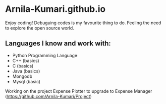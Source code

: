 # Arnila-Kumari.github.io
Enjoy coding! Debuguing codes is my favourite thing to do. Feeling the need to explore the open source world. 
## Languages I know and work with:
* Python Programming Language
* C++ (basics)
* C (basics)
* Java (basics)
* Mongodb 
* Mysql (basic)

Working on the project Expense Plotter to upgrade to Expense Manager
(https://github.com/Arnila-Kumari/Project)

